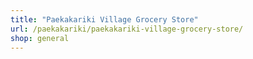 ```yaml
---
title: "Paekakariki Village Grocery Store"
url: /paekakariki/paekakariki-village-grocery-store/
shop: general
---
```

